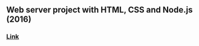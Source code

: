 ## Web server project with HTML, CSS and Node.js (2016)
### [Link](https://jaimeperezsanchez-quiz2016.herokuapp.com/)

